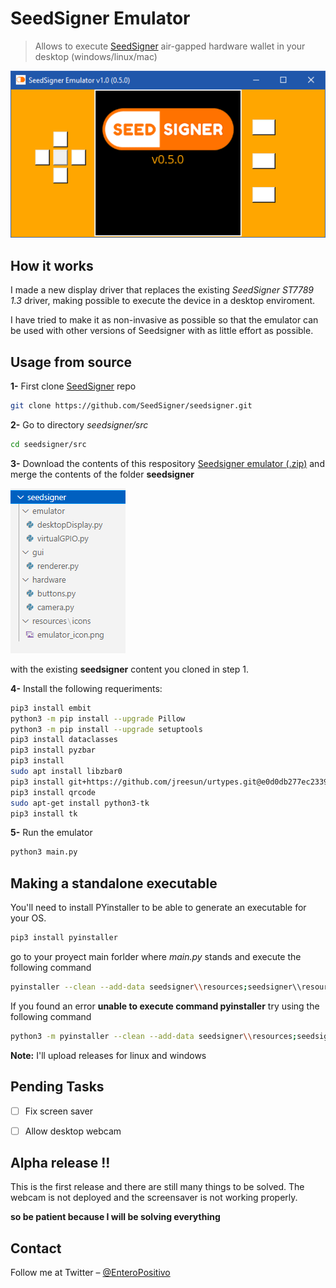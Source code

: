 # SeedSigner Emulator
> Allows to execute [SeedSigner](https://github.com/SeedSigner) air-gapped hardware wallet in your desktop (windows/linux/mac)

![](img/demo.gif)


## How it works
I made a new display driver that replaces the existing _SeedSigner ST7789 1.3_ driver, making possible to execute the device in a desktop enviroment.

I have tried to make it as non-invasive as possible so that the emulator can be used with other versions of Seedsigner with as little effort as possible.



## Usage from source

**1-** First clone [SeedSigner](https://github.com/SeedSigner/seedsigner) repo

```sh
git clone https://github.com/SeedSigner/seedsigner.git
```

**2-** Go to directory _seedsigner/src_

```sh
cd seedsigner/src
```

**3-** Download the contents of this respository [Seedsigner emulator (.zip)](https://github.com/enteropositivo/seedsigner-emulator/archive/refs/heads/master.zip) and merge the contents of the folder **seedsigner**

![](img/tree_content.png)

with the existing **seedsigner** content you cloned in step 1.  

**4-** Install the following requeriments:

```sh
pip3 install embit
python3 -m pip install --upgrade Pillow
python3 -m pip install --upgrade setuptools
pip3 install dataclasses
pip3 install pyzbar
pip3 install 
sudo apt install libzbar0
pip3 install git+https://github.com/jreesun/urtypes.git@e0d0db277ec2339650343eaf7b220fffb9233241
pip3 install qrcode 
sudo apt-get install python3-tk
pip3 install tk
```

**5-** Run the emulator
```sh
python3 main.py
```

## Making a standalone executable

You'll need to install PYinstaller to be able to generate an executable for your OS.

```sh
pip3 install pyinstaller
```
go to your proyect main forlder where _main.py_ stands and execute the following command

```sh
pyinstaller --clean --add-data seedsigner\\resources;seedsigner\\resources main.py
```
If you found an error **unable to execute command pyinstaller** try using the following command

```sh
python3 -m pyinstaller --clean --add-data seedsigner\\resources;seedsigner\\resources main.py
```

**Note:** I'll upload releases for linux and windows


## Pending Tasks

- [ ] Fix screen saver
- [ ] Allow desktop webcam



## Alpha release !!

This is the first release and there are still many things to be solved.  The webcam is not deployed and the screensaver is not working properly.

**so be patient because I will be solving everything**


## Contact

Follow me at Twitter – [@EnteroPositivo](https://twitter.com/enteropositivo)  


